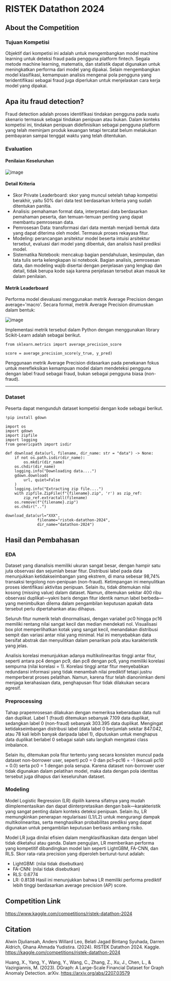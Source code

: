 # RISTEK Datathon 2024
## About the Competition
### Tujuan Kompetisi
Objektif dari kompetisi ini adalah untuk mengembangkan model machine learning untuk deteksi fraud pada pengguna platform fintech. Segala metode machine learning, matematis, dan statistik dapat digunakan untuk meningkatkan performa dari model yang dipakai. Selain mengembangkan model klasifikasi, kemampuan analisis mengenai pola pengguna yang teridentifikasi sebagai fraud juga diperlukan untuk menjelaskan cara kerja model yang dipakai.
## Apa itu fraud detection?
Fraud detection adalah proses identifikasi tindakan pengguna pada suatu skenario termasuk sebagai tindakan penipuan atau bukan. Dalam konteks kompetisi ini, tindakan penipuan didefinisikan sebagai pengguna platform yang telah meminjam produk keuangan tetapi tercatat belum melakukan pembayaran sampai tenggat waktu yang telah ditentukan.

### Evaluation
#### Penilaian Keseluruhan

![image](https://github.com/user-attachments/assets/3cabc5fa-b0d9-4766-b2cc-bd3f8153de6d)

#### Detail Kriteria
- Skor Private Leaderboard: skor yang muncul setelah tahap kompetisi berakhir, yaitu 50% dari data test berdasarkan kriteria yang sudah ditentukan panitia.
- Analisis: pemahaman format data, interpretasi data berdasarkan pemahaman peserta, dan temuan-temuan penting yang dapat membantu pemrosesan data.
- Pemrosesan Data: transformasi dari data mentah menjadi bentuk data yang dapat diterima oleh model. Termasuk proses rekayasa fitur.
- Modeling: perancangan arsitektur model beserta intuisi arsitektur tersebut, evaluasi dari model yang dibentuk, dan analisis hasil prediksi model.
- Sistematika Notebook: mencakup bagian pendahuluan, kesimpulan, dan tata tulis serta kelengkapan isi notebook.
Bagian analisis, pemrosesan data, dan modeling wajib disertai dengan penjelasan yang lengkap dan detail, tidak berupa kode saja karena penjelasan tersebut akan masuk ke dalam penilaian.

#### Metrik Leaderboard
Performa model dievaluasi menggunakan metrik Average Precision dengan average='macro'. Secara formal, metrik Average Precision dirumuskan dalam bentuk:

![image](https://github.com/user-attachments/assets/c4277c63-987c-4fd3-ae65-7a8ab0e08b46)

Implementasi metrik tersebut dalam Python dengan menggunakan library Scikit-Learn adalah sebagai berikut.

```
from sklearn.metrics import average_precision_score

score = average_precision_score(y_true, y_pred)

```
Penggunaan metrik Average Precision didasarkan pada penekanan fokus untuk merefleksikan kemampuan model dalam mendeteksi pengguna dengan label fraud sebagai fraud, bukan sebagai pengguna biasa (non-fraud).

---

### Dataset
Peserta dapat mengunduh dataset kompetisi dengan kode sebagai berikut.
```
!pip install gdown

import os
import gdown
import zipfile
import logging
from genericpath import isdir

def download_data(url, filename, dir_name: str = "data") -> None:
    if not os.path.isdir(dir_name):
        os.mkdir(dir_name)
    os.chdir(dir_name)
    logging.info("Downloading data....")
    gdown.download(
        url, quiet=False
    )
    logging.info("Extracting zip file....")
    with zipfile.ZipFile(f"{filename}.zip", 'r') as zip_ref:
        zip_ref.extractall(filename)
    os.remove(f"{filename}.zip")
    os.chdir("..")

download_data(url="XXX",
              filename="ristek-datathon-2024",
              dir_name="datathon-2024")

```

## Hasil dan Pembahasan
### EDA
Dataset yang dianalisis memiliki ukuran sangat besar, dengan hampir satu juta observasi dan sejumlah besar fitur. Distribusi label pada data menunjukkan ketidakseimbangan yang ekstrem, di mana sebesar 98,74% transaksi tergolong non-penipuan (non-fraud). Ketimpangan ini menyulitkan proses identifikasi aktivitas penipuan. Selain itu, tidak ditemukan nilai kosong (missing value) dalam dataset. Namun, ditemukan sekitar 400 ribu observasi duplikat—yakni baris dengan fitur identik namun label berbeda—yang menimbulkan dilema dalam pengambilan keputusan apakah data tersebut perlu dipertahankan atau dihapus.

Seluruh fitur numerik telah dinormalisasi, dengan variabel pc0 hingga pc16 memiliki rentang nilai sangat kecil dan median mendekati nol. Visualisasi box plot memperlihatkan kotak yang sangat kecil, menandakan distribusi sempit dan variasi antar nilai yang minimal. Hal ini menyebabkan data bersifat abstrak dan menyulitkan dalam penarikan pola atau karakteristik yang jelas.

Analisis korelasi menunjukkan adanya multikolinearitas tinggi antar fitur, seperti antara pc4 dengan pc9, dan pc8 dengan pc6, yang memiliki korelasi sempurna (nilai korelasi = 1). Korelasi tinggi antar fitur menyebabkan redundansi informasi yang tidak menambah nilai prediktif tetapi justru memperberat proses pelatihan. Namun, karena fitur telah dianonimkan demi menjaga kerahasiaan data, penghapusan fitur tidak dilakukan secara agresif.

### Preprocessing
Tahap prapemrosesan dilakukan dengan memeriksa keberadaan data null dan duplikat. Label 1 (fraud) ditemukan sebanyak 7.109 data duplikat, sedangkan label 0 (non-fraud) sebanyak 303.395 data duplikat. Mengingat ketidakseimbangan distribusi label (data label 0 berjumlah sekitar 847.042, atau 78 kali lebih banyak daripada label 1), diputuskan untuk menghapus data duplikat berlabel 0 sebagai salah satu langkah mengatasi class imbalance.

Selain itu, ditemukan pola fitur tertentu yang secara konsisten muncul pada dataset non-borrower user, seperti pc0 = 0 dan pc1–pc16 = -1 (kecuali pc10 = 0.0) serta pc0 = 1 dengan pola serupa. Karena dataset non-borrower user tidak digunakan dalam pelatihan model, maka data dengan pola identitas tersebut juga dihapus dari keseluruhan dataset.

### Modeling
Model Logistic Regression (LR) dipilih karena sifatnya yang mudah diimplementasikan dan dapat diinterpretasikan dengan baik—karakteristik yang sangat penting dalam konteks deteksi penipuan. Selain itu, LR memungkinkan penerapan regularisasi (L1/L2) untuk mengurangi dampak multikolinearitas, serta menghasilkan probabilitas prediksi yang dapat digunakan untuk pengambilan keputusan berbasis ambang risiko.

Model LR juga dinilai efisien dalam mengklasifikasikan data dengan label tidak diketahui atau ganda. Dalam pengujian, LR memberikan performa yang kompetitif dibandingkan model lain seperti LightGBM, FA-CNN, dan RLS. Skor rata-rata precision yang diperoleh berturut-turut adalah:
- LightGBM: (nilai tidak disebutkan)
- FA-CNN: (nilai tidak disebutkan)
- RLS: 0.6774
- LR: 0.8138
Hasil ini menunjukkan bahwa LR memiliki performa prediktif lebih tinggi berdasarkan average precision (AP) score.

## Competition Link
https://www.kaggle.com/competitions/ristek-datathon-2024
## Citation
Alwin Djuliansah, Anders Willard Leo, Belati Jagad Bintang Syuhada, Darren Aldrich, Ghana Ahmada Yudistira. (2024). RISTEK Datathon 2024. Kaggle. https://kaggle.com/competitions/ristek-datathon-2024

Huang, X., Yang, Y., Wang, Y., Wang, C., Zhang, Z., Xu, J., Chen, L., & Vazirgiannis, M. (2023). DGraph: A Large-Scale Financial Dataset for Graph Anomaly Detection. arXiv. https://arxiv.org/abs/2207.03579
